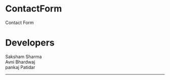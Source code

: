 # ContactForm
Contact Form
# Developers 
Saksham Sharma  <br>
Avni Bhardwaj  <br>
pankaj Patidar <br>
***********************************************
